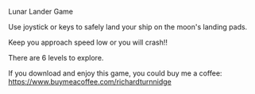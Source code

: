 Lunar Lander Game

Use joystick or keys to safely land your ship on the moon's landing pads.

Keep you approach speed low or you will crash!!

There are 6 levels to explore.

If you download and enjoy this game, you could buy me a coffee:
https://www.buymeacoffee.com/richardturnnidge
